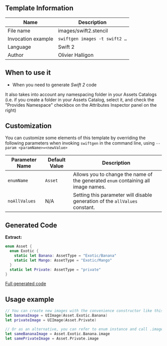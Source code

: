 ## Template Information

| Name      | Description       |
| --------- | ----------------- |
| File name | images/swift2.stencil |
| Invocation example | `swiftgen images -t swift2 …` |
| Language | Swift 2 |
| Author | Olivier Halligon |

## When to use it

- When you need to generate *Swift 2* code

It also takes into account any namespacing folder in your Assets Catalogs (i.e. if you create a folder in your Assets Catalog, select it, and check the "Provides Namespace" checkbox on the Attributes Inspector panel on the right)

## Customization

You can customize some elements of this template by overriding the following parameters when invoking `swiftgen` in the command line, using `--param <paramName>=<newValue>`

| Parameter Name | Default Value | Description |
| -------------- | ------------- | ----------- |
| `enumName` | `Asset` | Allows you to change the name of the generated `enum` containing all image names. |
| `noAllValues` | N/A | Setting this parameter will disable generation of the `allValues` constant. |

## Generated Code

**Extract:**

```swift
enum Asset {
  enum Exotic {
    static let Banana: AssetType = "Exotic/Banana"
    static let Mango: AssetType = "Exotic/Mango"
  }
  static let Private: AssetType = "private"
}
```

[Full generated code](https://github.com/SwiftGen/templates/blob/master/Tests/Expected/Images/swift2-context-defaults.swift)

## Usage example

```swift
// You can create new images with the convenience constructor like this:
let bananaImage = UIImage(Asset.Exotic.Banana)
let privateImage = UIImage(Asset.Private)

// Or as an alternative, you can refer to enum instance and call .image on it:
let sameBananaImage = Asset.Exotic.Banana.image
let samePrivateImage = Asset.Private.image
```
